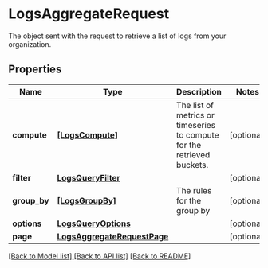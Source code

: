 # LogsAggregateRequest

The object sent with the request to retrieve a list of logs from your organization.

## Properties

| Name         | Type                                                        | Description                                                             | Notes      |
| ------------ | ----------------------------------------------------------- | ----------------------------------------------------------------------- | ---------- |
| **compute**  | [**[LogsCompute]**](LogsCompute.md)                         | The list of metrics or timeseries to compute for the retrieved buckets. | [optional] |
| **filter**   | [**LogsQueryFilter**](LogsQueryFilter.md)                   |                                                                         | [optional] |
| **group_by** | [**[LogsGroupBy]**](LogsGroupBy.md)                         | The rules for the group by                                              | [optional] |
| **options**  | [**LogsQueryOptions**](LogsQueryOptions.md)                 |                                                                         | [optional] |
| **page**     | [**LogsAggregateRequestPage**](LogsAggregateRequestPage.md) |                                                                         | [optional] |

[[Back to Model list]](README.md#documentation-for-models) [[Back to API list]](README.md#documentation-for-api-endpoints) [[Back to README]](README.md)
